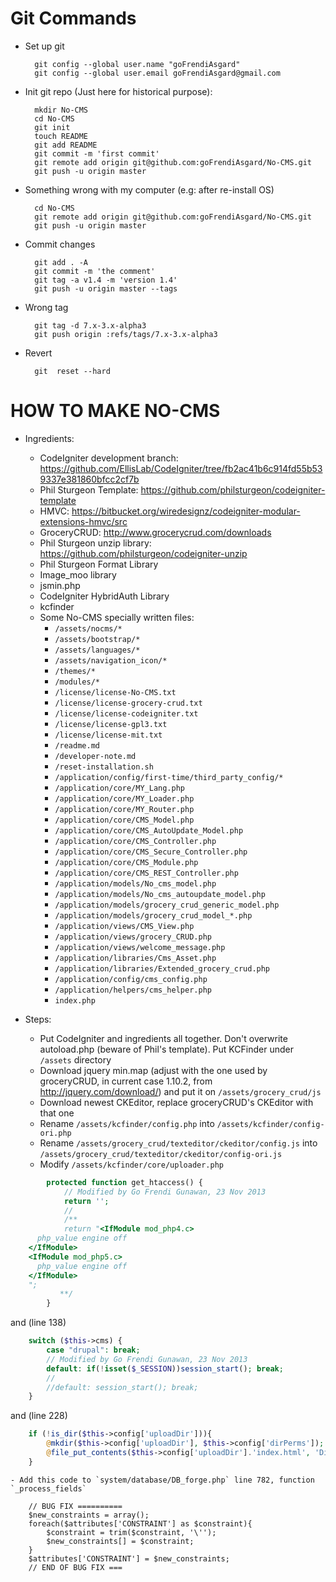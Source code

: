 Git Commands
============

* Set up git

        git config --global user.name "goFrendiAsgard"
        git config --global user.email goFrendiAsgard@gmail.com

* Init git repo (Just here for historical purpose):

        mkdir No-CMS
        cd No-CMS
        git init
        touch README
        git add README
        git commit -m 'first commit'
        git remote add origin git@github.com:goFrendiAsgard/No-CMS.git
        git push -u origin master

* Something wrong with my computer (e.g: after re-install OS)

        cd No-CMS
        git remote add origin git@github.com:goFrendiAsgard/No-CMS.git
        git push -u origin master

* Commit changes

        git add . -A
        git commit -m 'the comment'
        git tag -a v1.4 -m 'version 1.4'
        git push -u origin master --tags

* Wrong tag

        git tag -d 7.x-3.x-alpha3
        git push origin :refs/tags/7.x-3.x-alpha3

* Revert

        git  reset --hard


HOW TO MAKE NO-CMS 
===================

* Ingredients:
    - CodeIgniter development branch: https://github.com/EllisLab/CodeIgniter/tree/fb2ac41b6c914fd55b539337e381860bfcc2cf7b
    - Phil Sturgeon Template: https://github.com/philsturgeon/codeigniter-template
    - HMVC: https://bitbucket.org/wiredesignz/codeigniter-modular-extensions-hmvc/src
    - GroceryCRUD: http://www.grocerycrud.com/downloads
    - Phil Sturgeon unzip library: https://github.com/philsturgeon/codeigniter-unzip
    - Phil Sturgeon Format Library
    - Image_moo library
    - jsmin.php
    - CodeIgniter HybridAuth Library
    - kcfinder
    - Some No-CMS specially written files:
        - `/assets/nocms/*`
        - `/assets/bootstrap/*`
        - `/assets/languages/*`
        - `/assets/navigation_icon/*`
        - `/themes/*`
        - `/modules/*`
        - `/license/license-No-CMS.txt`
        - `/license/license-grocery-crud.txt`
        - `/license/license-codeigniter.txt`
        - `/license/license-gpl3.txt`
        - `/license/license-mit.txt`
        - `/readme.md`
        - `/developer-note.md`
        - `/reset-installation.sh`
        - `/application/config/first-time/third_party_config/*`
        - `/application/core/MY_Lang.php`
        - `/application/core/MY_Loader.php`
        - `/application/core/MY_Router.php`
        - `/application/core/CMS_Model.php`
        - `/application/core/CMS_AutoUpdate_Model.php`
        - `/application/core/CMS_Controller.php`
        - `/application/core/CMS_Secure_Controller.php`
        - `/application/core/CMS_Module.php`
        - `/application/core/CMS_REST_Controller.php`
        - `/application/models/No_cms_model.php`
        - `/application/models/No_cms_autoupdate_model.php`
        - `/application/models/grocery_crud_generic_model.php`
        - `/application/models/grocery_crud_model_*.php`
        - `/application/views/CMS_View.php`
        - `/application/views/grocery_CRUD.php`
        - `/application/views/welcome_message.php`
        - `/application/libraries/Cms_Asset.php`
        - `/application/libraries/Extended_grocery_crud.php`
        - `/application/config/cms_config.php`
        - `/application/helpers/cms_helper.php`
        - `index.php`

* Steps:
    - Put CodeIgniter and ingredients all together. Don't overwrite autoload.php (beware of Phil's template). Put KCFinder under `/assets` directory
    - Download jquery min.map (adjust with the one used by groceryCRUD, in current case 1.10.2, from http://jquery.com/download/) and put it on `/assets/grocery_crud/js`
    - Download newest CKEditor, replace groceryCRUD's CKEditor with that one
    - Rename `/assets/kcfinder/config.php` into `/assets/kcfinder/config-ori.php`
    - Rename `/assets/grocery_crud/texteditor/ckeditor/config.js` into `/assets/grocery_crud/texteditor/ckeditor/config-ori.js` 
    - Modify `/assets/kcfinder/core/uploader.php`

```php
        protected function get_htaccess() {
            // Modified by Go Frendi Gunawan, 23 Nov 2013
            return '';
            //
            /**
            return "<IfModule mod_php4.c>
      php_value engine off
    </IfModule>
    <IfModule mod_php5.c>
      php_value engine off
    </IfModule>
    ";
           **/
        }
```

and (line 138)


```php
    switch ($this->cms) {
        case "drupal": break;
        // Modified by Go Frendi Gunawan, 23 Nov 2013
        default: if(!isset($_SESSION))session_start(); break;
        //
        //default: session_start(); break;
    }
```

and (line 228)

```php
    if (!is_dir($this->config['uploadDir'])){
        @mkdir($this->config['uploadDir'], $this->config['dirPerms']);
        @file_put_contents($this->config['uploadDir'].'index.html', 'Directory Access is forbidden');
    }
```

    - Add this code to `system/database/DB_forge.php` line 782, function `_process_fields`

```
    // BUG FIX ==========
    $new_constraints = array();
    foreach($attributes['CONSTRAINT'] as $constraint){
        $constraint = trim($constraint, '\'');
        $new_constraints[] = $constraint;
    }
    $attributes['CONSTRAINT'] = $new_constraints;
    // END OF BUG FIX ===
```